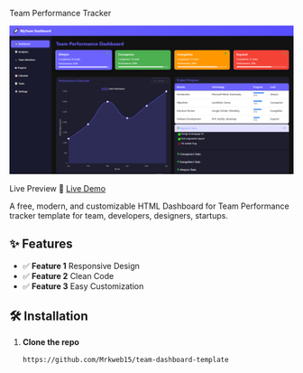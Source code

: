 Team Performance Tracker  

![Template Preview](image/DASHBOARD.png)

Live Preview
🔗 [Live Demo](https://mrkweb15.github.io/team-dashboard-template/)

A free, modern, and customizable HTML Dashboard for Team Performance tracker template for team, developers, designers, startups.  

## ✨ Features  
- ✅ **Feature 1** Responsive Design
- ✅ **Feature 2** Clean Code
- ✅ **Feature 3** Easy Customization 

## 🛠️ Installation  
1. **Clone the repo**  
   ```bash
   https://github.com/Mrkweb15/team-dashboard-template
